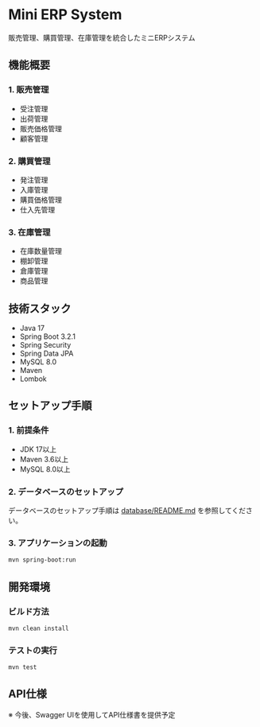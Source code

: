 # Mini ERP System

販売管理、購買管理、在庫管理を統合したミニERPシステム

## 機能概要

### 1. 販売管理
- 受注管理
- 出荷管理
- 販売価格管理
- 顧客管理

### 2. 購買管理
- 発注管理
- 入庫管理
- 購買価格管理
- 仕入先管理

### 3. 在庫管理
- 在庫数量管理
- 棚卸管理
- 倉庫管理
- 商品管理

## 技術スタック

- Java 17
- Spring Boot 3.2.1
- Spring Security
- Spring Data JPA
- MySQL 8.0
- Maven
- Lombok

## セットアップ手順

### 1. 前提条件
- JDK 17以上
- Maven 3.6以上
- MySQL 8.0以上

### 2. データベースのセットアップ
データベースのセットアップ手順は [database/README.md](database/README.md) を参照してください。

### 3. アプリケーションの起動
```bash
mvn spring-boot:run
```

## 開発環境

### ビルド方法
```bash
mvn clean install
```

### テストの実行
```bash
mvn test
```

## API仕様
※ 今後、Swagger UIを使用してAPI仕様書を提供予定